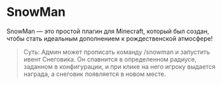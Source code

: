 # SnowMan
SnowMan — это простой плагин для Minecraft, который был создан, чтобы стать идеальным дополнением к рождественской атмосфере!

> Суть: Админ может прописать команду /snowman и запустить ивент Снеговика. Он спавнится в определенном радиусе, заданном в конфигурации, и при клике на него игроку выдается награда, а снеговик появляется в новом месте.
